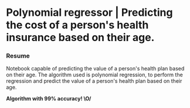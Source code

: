 <h1>Polynomial regressor | Predicting the cost of a person's health insurance based on their age.</h1>

<h3>Resume</h3>
<p>Notebook capable of predicting the value of a person's health plan based on their age. The algorithm used is polynomial regression, to perform the regression and predict the value of a person's health plan based on their age.</p>

<strong>Algorithm with 99% accuracy! \O/</strong>